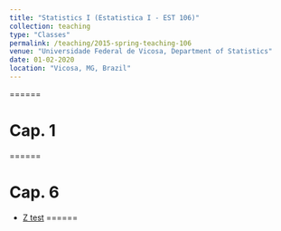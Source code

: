 ```yaml
---
title: "Statistics I (Estatistica I - EST 106)"
collection: teaching
type: "Classes"
permalink: /teaching/2015-spring-teaching-106
venue: "Universidade Federal de Vicosa, Department of Statistics"
date: 01-02-2020
location: "Vicosa, MG, Brazil"
---
```


   
======   

# Cap. 1
======

# Cap. 6
* [Z test](https://www.dropbox.com/s/bmmezhlm5ryk2g4/CAPITULO6.2%20-%20teste%20z.pdf?dl=0)
======
